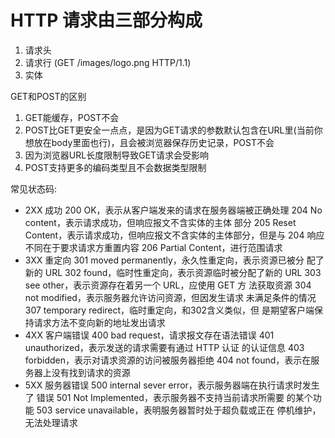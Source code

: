 # HTTP 请求由三部分构成
1. 请求头
2. 请求行 (GET /images/logo.png HTTP/1.1)
3. 实体

GET和POST的区别
1. GET能缓存，POST不会
2. POST比GET更安全一点点，是因为GET请求的参数默认包含在URL里(当前你想放在body里面也行)，且会被浏览器保存历史记录，POST不会
3. 因为浏览器URL长度限制导致GET请求会受影响
4. POST支持更多的编码类型且不会数据类型限制

常见状态码:
- 2XX 成功
    200 OK，表示从客户端发来的请求在服务器端被正确处理 204 No content，表示请求成功，但响应报文不含实体的主体 部分
    205 Reset Content，表示请求成功，但响应报文不含实体的主体部分，但是与 204 响应不同在于要求请求方重置内容 206 Partial Content，进行范围请求
- 3XX 重定向
    301 moved permanently，永久性重定向，表示资源已被分 配了新的 URL
    302 found，临时性重定向，表示资源临时被分配了新的 URL 303 see other，表示资源存在着另一个 URL，应使用 GET 方 法获取资源
    304 not modified，表示服务器允许访问资源，但因发生请求 未满足条件的情况
    307 temporary redirect，临时重定向，和302含义类似，但 是期望客户端保持请求方法不变向新的地址发出请求
- 4XX 客户端错误
    400 bad request，请求报文存在语法错误
    401 unauthorized，表示发送的请求需要有通过 HTTP 认证 的认证信息
    403 forbidden，表示对请求资源的访问被服务器拒绝
    404 not found，表示在服务器上没有找到请求的资源
- 5XX 服务器错误
    500 internal sever error，表示服务器端在执行请求时发生了 错误
    501 Not Implemented，表示服务器不支持当前请求所需要 的某个功能
    503 service unavailable，表明服务器暂时处于超负载或正在 停机维护，无法处理请求
